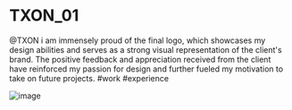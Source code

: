 # TXON_01
@TXON
i am immensely proud of the final logo, which showcases my design abilities and serves as a strong visual representation of the client's brand. The positive feedback and appreciation received from the client have reinforced my passion for design and further fueled my motivation to take on future projects. #work #experience



![image](https://github.com/AnshikaMishra24/TXON_01/assets/116818317/c3ed9354-c601-4b96-b767-c65962f61cb2)
